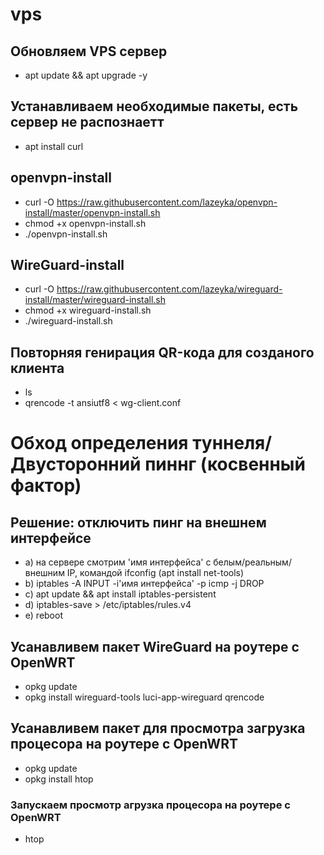 # vps

## Обновляем VPS сервер
- apt update && apt upgrade -y

## Устанавливаем необходимые пакеты, есть сервер не распознаетт
- apt install curl

## openvpn-install
- curl -O https://raw.githubusercontent.com/lazeyka/openvpn-install/master/openvpn-install.sh
- chmod +x openvpn-install.sh
- ./openvpn-install.sh

## WireGuard-install
- curl -O https://raw.githubusercontent.com/lazeyka/wireguard-install/master/wireguard-install.sh
- chmod +x wireguard-install.sh
- ./wireguard-install.sh

## Повторняя генирация QR-кода для созданого клиента
- ls
- qrencode -t ansiutf8 < wg-client.conf

# Обход определения туннеля/Двусторонний пиннг (косвенный фактор)
## Решение: отключить пинг на внешнем интерфейсе

- a) на сервере смотрим 'имя интерфейса' с белым/реальным/ внешним IP, командой ifconfig (apt install net-tools)
- b) iptables -A INPUT -i'имя интерфейса' -p icmp -j DROP
- c) apt update && apt install iptables-persistent
- d) iptables-save > /etc/iptables/rules.v4
- e) reboot

## Усанавливем пакет WireGuard на роутере с OpenWRT
- opkg update
- opkg install wireguard-tools luci-app-wireguard qrencode

## Усанавливем пакет для просмотра загрузка процесора на роутере с OpenWRT
- opkg update
- opkg install htop
### Запускаем просмотр агрузка процесора на роутере с OpenWRT
- htop
